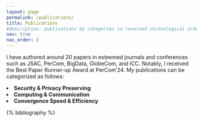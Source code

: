 ```yaml
---
layout: page
permalink: /publications/
title: Publications
#description: publications by categories in reversed chronological order. generated by jekyll-scholar.
nav: true
nav_order: 2
---
```


I have authored around 20 papers in esteemed journals and conferences such as JSAC, PerCom, BigData, GlobeCom, and ICC. Notably, I received the Best Paper Runner-up Award at PerCom’24. My publications can be categorized as follows:

<li><strong>Security & Privacy Preserving</strong></li>
<li><strong>Computing & Communication</strong></li>
<li><strong>Convergence Speed & Efficiency</strong></li> 


<!-- _pages/publications.md -->
<div class="publications">

{% bibliography %}

</div>
